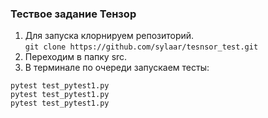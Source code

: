### Тествое задание Тензор
1. Для запуска клорнируем репозиторий.<br>
```git clone https://github.com/sylaar/tesnsor_test.git```
2. Переходим в папку src.<br>
3. В терминале по очереди запускаем тесты:
```
pytest test_pytest1.py
pytest test_pytest1.py
pytest test_pytest1.py
```
